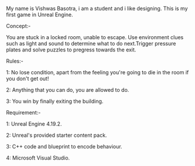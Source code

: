 My name is Vishwas Basotra, i am a student and i like designing. This is my first game in Unreal Engine.


Concept:-


You are stuck in a locked room, unable to escape. Use environment clues such as light and sound to determine what to do next.Trigger pressure plates and solve puzzles to pregress towards the exit.


Rules:-


1: No lose condition, apart from the feeling you're going to die in the room if you don't get out!

2: Anything that you can do, you are allowed to do.

3: You win by finally exiting the building.


Requirement:-


1: Unreal Engine 4.19.2.

2: Unreal's provided starter content pack.

3: C++ code and blueprint to encode behaviour.

4: Microsoft Visual Studio.
